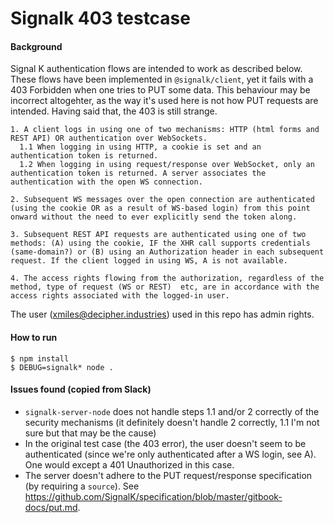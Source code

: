 # Signalk 403 testcase

#### Background
Signal K authentication flows are intended to work as described below. These flows have been implemented in `@signalk/client`, yet it fails with a 403 Forbidden when one tries to PUT some data. This behaviour may be incorrect altogehter, as the way it's used here is not how PUT requests are intended. Having said that, the 403 is still strange. 

```
1. A client logs in using one of two mechanisms: HTTP (html forms and REST API) OR authentication over WebSockets.
  1.1 When logging in using HTTP, a cookie is set and an authentication token is returned.
  1.2 When logging in using request/response over WebSocket, only an authentication token is returned. A server associates the authentication with the open WS connection.

2. Subsequent WS messages over the open connection are authenticated (using the cookie OR as a result of WS-based login) from this point onward without the need to ever explicitly send the token along.

3. Subsequent REST API requests are authenticated using one of two methods: (A) using the cookie, IF the XHR call supports credentials (same-domain?) or (B) using an Authorization header in each subsequent request. If the client logged in using WS, A is not available.

4. The access rights flowing from the authorization, regardless of the method, type of request (WS or REST)  etc, are in accordance with the access rights associated with the logged-in user.
```

The user (xmiles@decipher.industries) used in this repo has admin rights. 


#### How to run
```
$ npm install
$ DEBUG=signalk* node .
```


#### Issues found (copied from Slack)

- `signalk-server-node` does not handle steps 1.1 and/or 2 correctly of the security mechanisms (it definitely doesn't handle 2 correctly, 1.1 I'm not sure but that may be the cause)
- In the original test case (the 403 error), the user doesn't seem to be authenticated (since we're only authenticated after a WS login, see A). One would except a 401 Unauthorized in this case.
- The server doesn't adhere to the PUT request/response specification (by requiring a `source`). See https://github.com/SignalK/specification/blob/master/gitbook-docs/put.md. 


